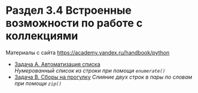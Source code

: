 # Раздел 3.4 Встроенные возможности по работе с коллекциями

Материалы с сайта https://academy.yandex.ru/handbook/python

- [Задача A. Автоматизация списка](a.py)  
    *Нумерованный список из строки при помощи `enumerate()`* 
- [Задача B. Сборы на прогулку](b.py)
    *Слияние двух строк в пары по словам при помощи `zip()`*
